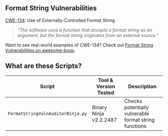 ## Format String Vulnerabilities
[CWE-134](https://cwe.mitre.org/data/definitions/134.html): Use of Externally-Controlled Format String

> *"The software uses a function that accepts a format string as an argument, but the format string originates from an external source."*

Want to see real-world examples of CWE-134? Check out [Format String Vulnerabilities on awesome-bugs](https://github.com/HackOvert/awesome-bugs#use-of-externally-controlled-format-string).

## What are these Scripts?
| Script | Tool & Version Tested | Description |
| --- | --- | --- |
| `FormatStringVulnAuditorBinja.py` | Binary Ninja v2.2.2487 | Checks potentially vulnerable format string functions |
